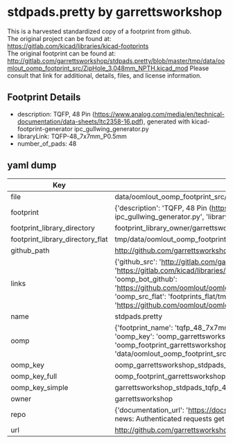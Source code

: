 # stdpads.pretty by garrettsworkshop  
This is a harvested standardized copy of a footprint from github.  
The original project can be found at:  
https://gitlab.com/kicad/libraries/kicad-footprints  
The original footprint can be found at:
http://gitlab.com/garrettsworkshop/stdpads.pretty/blob/master/tmp/data/oomlout_oomp_footprint_src/ZipHole_3.048mm_NPTH.kicad_mod
Please consult that link for additional, details, files, and license information.  
## Footprint Details
* description: TQFP, 48 Pin (https://www.analog.com/media/en/technical-documentation/data-sheets/ltc2358-16.pdf), generated with kicad-footprint-generator ipc_gullwing_generator.py  
* libraryLink: TQFP-48_7x7mm_P0.5mm  
* number_of_pads: 48  
## yaml dump  
| Key | Value |  
| --- | --- |  
| file | data/oomlout_oomp_footprint_src/stdpads.pretty/TQFP-48_7x7mm_P0.5mm.kicad_mod |  
| footprint | {'description': 'TQFP, 48 Pin (https://www.analog.com/media/en/technical-documentation/data-sheets/ltc2358-16.pdf), generated with kicad-footprint-generator ipc_gullwing_generator.py', 'libraryLink': 'TQFP-48_7x7mm_P0.5mm', 'number_of_pads': 48} |  
| footprint_library_directory | footprint_library_owner/garrettsworkshop_stdpads.pretty |  
| footprint_library_directory_flat | tmp/data/oomlout_oomp_footprint_src/footprints_flat/garrettsworkshop_stdpads_tqfp_48_7x7mm_p0_5mm/working |  
| github_path | http://github.com/garrettsworkshop/stdpads.pretty/blob/master/tmp/data/oomlout_oomp_footprint_src/TQFP-48_7x7mm_P0.5mm.kicad_mod |  
| links | {'github_src': 'http://gitlab.com/garrettsworkshop/stdpads.pretty/blob/master/tmp/data/oomlout_oomp_footprint_src/ZipHole_3.048mm_NPTH.kicad_mod', 'github_src_repo': 'https://gitlab.com/kicad/libraries/kicad-footprints', 'oomp_bot': 'tmp/data/oomlout_oomp_footprint_src/footprints/garrettsworkshop_stdpads_tqfp_48_7x7mm_p0_5mm/working', 'oomp_bot_github': 'https://github.com/oomlout/oomlout_oomp_footprint_bot/tree/main/tmp/data/oomlout_oomp_footprint_src/footprints/garrettsworkshop_stdpads_tqfp_48_7x7mm_p0_5mm/working', 'oomp_src_flat': 'footprints_flat/tmp/data/oomlout_oomp_footprint_src/footprints_flat/garrettsworkshop_stdpads_tqfp_48_7x7mm_p0_5mm/working', 'oomp_src_flat_github': 'https://github.com/oomlout/oomlout_oomp_footprint_src/tree/main/tmp/data/oomlout_oomp_footprint_src/footprints_flat/garrettsworkshop_stdpads_tqfp_48_7x7mm_p0_5mm/working'} |  
| name | stdpads.pretty |  
| oomp | {'footprint_name': 'tqfp_48_7x7mm_p0_5mm', 'library_name': 'stdpads', 'md5': 'fdf7a86ac0e0faab05f64f9b30d50c1c', 'md5_10': 'fdf7a86ac0', 'md5_5': 'fdf7a', 'md5_6': 'fdf7a8', 'oomp_key': 'oomp_garrettsworkshop_stdpads_tqfp_48_7x7mm_p0_5mm', 'oomp_key_extra': 'oomp_footprint_garrettsworkshop_stdpads_tqfp_48_7x7mm_p0_5mm', 'oomp_key_full': 'oomp_footprint_garrettsworkshop_stdpads_tqfp_48_7x7mm_p0_5mm_fdf7a8', 'oomp_key_simple': 'garrettsworkshop_stdpads_tqfp_48_7x7mm_p0_5mm', 'original_filename': 'data/oomlout_oomp_footprint_src/stdpads.pretty/TQFP-48_7x7mm_P0.5mm.kicad_mod', 'owner_name': 'garrettsworkshop'} |  
| oomp_key | oomp_garrettsworkshop_stdpads_tqfp_48_7x7mm_p0_5mm |  
| oomp_key_full | oomp_footprint_garrettsworkshop_stdpads_tqfp_48_7x7mm_p0_5mm |  
| oomp_key_simple | garrettsworkshop_stdpads_tqfp_48_7x7mm_p0_5mm |  
| owner | garrettsworkshop |  
| repo | {'documentation_url': 'https://docs.github.com/rest/overview/resources-in-the-rest-api#rate-limiting', 'message': "API rate limit exceeded for 84.66.142.224. (But here's the good news: Authenticated requests get a higher rate limit. Check out the documentation for more details.)"} |  
| url | http://github.com/garrettsworkshop/stdpads.pretty |  

